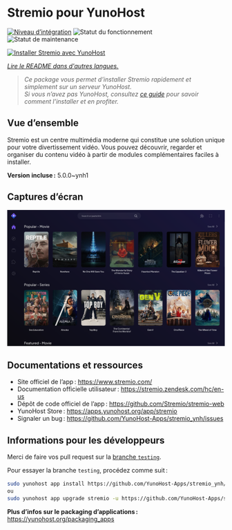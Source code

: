 <!--
Nota bene : ce README est automatiquement généré par <https://github.com/YunoHost/apps/tree/master/tools/readme_generator>
Il NE doit PAS être modifié à la main.
-->

# Stremio pour YunoHost

[![Niveau d’intégration](https://dash.yunohost.org/integration/stremio.svg)](https://ci-apps.yunohost.org/ci/apps/stremio/) ![Statut du fonctionnement](https://ci-apps.yunohost.org/ci/badges/stremio.status.svg) ![Statut de maintenance](https://ci-apps.yunohost.org/ci/badges/stremio.maintain.svg)

[![Installer Stremio avec YunoHost](https://install-app.yunohost.org/install-with-yunohost.svg)](https://install-app.yunohost.org/?app=stremio)

*[Lire le README dans d'autres langues.](./ALL_README.md)*

> *Ce package vous permet d’installer Stremio rapidement et simplement sur un serveur YunoHost.*  
> *Si vous n’avez pas YunoHost, consultez [ce guide](https://yunohost.org/install) pour savoir comment l’installer et en profiter.*

## Vue d’ensemble

Stremio est un centre multimédia moderne qui constitue une solution unique pour votre divertissement vidéo. Vous pouvez découvrir, regarder et organiser du contenu vidéo à partir de modules complémentaires faciles à installer.


**Version incluse :** 5.0.0~ynh1

## Captures d’écran

![Capture d’écran de Stremio](./doc/screenshots/screenshot.png)

## Documentations et ressources

- Site officiel de l’app : <https://www.stremio.com/>
- Documentation officielle utilisateur : <https://stremio.zendesk.com/hc/en-us>
- Dépôt de code officiel de l’app : <https://github.com/Stremio/stremio-web>
- YunoHost Store : <https://apps.yunohost.org/app/stremio>
- Signaler un bug : <https://github.com/YunoHost-Apps/stremio_ynh/issues>

## Informations pour les développeurs

Merci de faire vos pull request sur la [branche `testing`](https://github.com/YunoHost-Apps/stremio_ynh/tree/testing).

Pour essayer la branche `testing`, procédez comme suit :

```bash
sudo yunohost app install https://github.com/YunoHost-Apps/stremio_ynh/tree/testing --debug
ou
sudo yunohost app upgrade stremio -u https://github.com/YunoHost-Apps/stremio_ynh/tree/testing --debug
```

**Plus d’infos sur le packaging d’applications :** <https://yunohost.org/packaging_apps>
